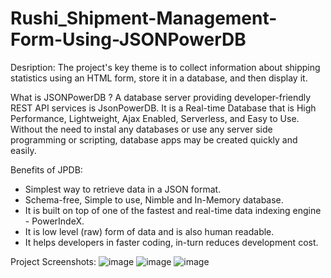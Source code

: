# Rushi_Shipment-Management-Form-Using-JSONPowerDB
Desription: The project's key theme is to collect information about shipping statistics using an HTML form, store it in a database, and then display it.

What is JSONPowerDB ?
     A database server providing developer-friendly REST API services is JsonPowerDB. It is a Real-time Database that is High Performance, Lightweight, Ajax Enabled, Serverless, and Easy to Use. Without the need to instal any databases or use any server side programming or scripting, database apps may be created quickly and easily.

Benefits of JPDB:
* Simplest way to retrieve data in a JSON format.
* Schema-free, Simple to use, Nimble and In-Memory database.
* It is built on top of one of the fastest and real-time data indexing engine - PowerIndeX.
* It is low level (raw) form of data and is also human readable.
* It helps developers in faster coding, in-turn reduces development cost.

Project Screenshots:
![image](https://user-images.githubusercontent.com/86293669/211211525-5080d77f-34ea-49d0-99da-9203a6d43b32.png)
![image](https://user-images.githubusercontent.com/86293669/211211679-971aa39f-6fd6-486a-b899-4ae9faa63d63.png)
![image](https://user-images.githubusercontent.com/86293669/211211699-b2cdb540-0e11-4424-9a54-f971669008ff.png)
